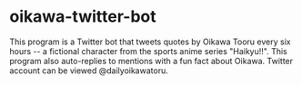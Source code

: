 # oikawa-twitter-bot
This program is a Twitter bot that tweets quotes by Oikawa Tooru every six hours -- a fictional character from the sports anime series "Haikyu!!". This program also auto-replies to mentions with a fun fact about Oikawa. Twitter account can be viewed @dailyoikawatoru. 
